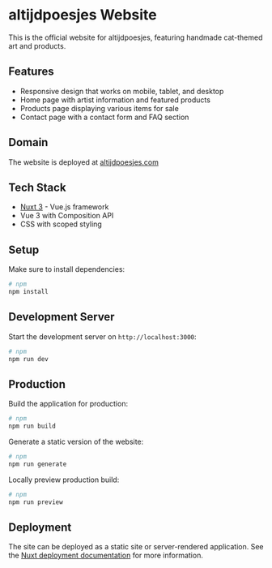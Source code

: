 # altijdpoesjes Website

This is the official website for altijdpoesjes, featuring handmade cat-themed art and products.

## Features

- Responsive design that works on mobile, tablet, and desktop
- Home page with artist information and featured products
- Products page displaying various items for sale
- Contact page with a contact form and FAQ section

## Domain

The website is deployed at [altijdpoesjes.com](https://altijdpoesjes.com)

## Tech Stack

- [Nuxt 3](https://nuxt.com) - Vue.js framework
- Vue 3 with Composition API
- CSS with scoped styling

## Setup

Make sure to install dependencies:

```bash
# npm
npm install
```

## Development Server

Start the development server on `http://localhost:3000`:

```bash
# npm
npm run dev
```

## Production

Build the application for production:

```bash
# npm
npm run build
```

Generate a static version of the website:

```bash
# npm
npm run generate
```

Locally preview production build:

```bash
# npm
npm run preview
```

## Deployment

The site can be deployed as a static site or server-rendered application. See the [Nuxt deployment documentation](https://nuxt.com/docs/getting-started/deployment) for more information.
